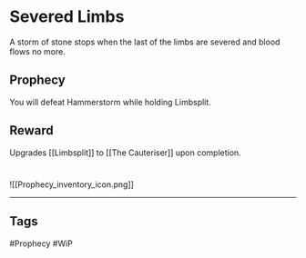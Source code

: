 # Severed Limbs
A storm of stone stops when the last of the limbs are severed and blood flows no more.
## Prophecy
You will defeat Hammerstorm while holding Limbsplit.
## Reward
Upgrades [[Limbsplit]] to [[The Cauteriser]] upon completion. 

#
![[Prophecy_inventory_icon.png]]

---
## Tags
#Prophecy
#WiP 
